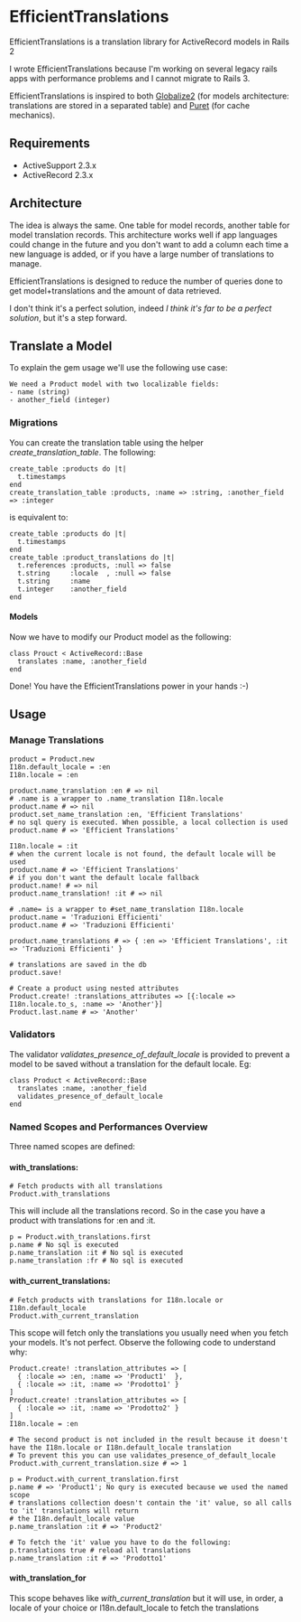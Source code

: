 # EfficientTranslations

EfficientTranslations is a translation library for ActiveRecord models in Rails 2

I wrote EfficientTranslations because I'm working on several legacy rails apps with performance problems and I cannot migrate to Rails 3.

EfficientTranslations is inspired to both [Globalize2](https://github.com/joshmh/globalize2) (for models architecture: translations are stored in a separated table) and [Puret](https://github.com/jo/puret) (for cache mechanics).


## Requirements

- ActiveSupport 2.3.x
- ActiveRecord  2.3.x


## Architecture

The idea is always the same. One table for model records, another table for model translation records.
This architecture works well if app languages could change in the future and you don't want to add a column each time a new language is added, or if you have a large number of translations to manage.

EfficientTranslations is designed to reduce the number of queries done to get model+translations and the amount of data retrieved.

I don't think it's a perfect solution, indeed *I think it's far to be a perfect solution*, but it's a step forward.


## Translate a Model

To explain the gem usage we'll use the following use case:

    We need a Product model with two localizable fields:
    - name (string)
    - another_field (integer)

### Migrations

You can create the translation table using the helper *create_translation_table*. The following:

    create_table :products do |t|
      t.timestamps
    end
    create_translation_table :products, :name => :string, :another_field => :integer

is equivalent to:

    create_table :products do |t|
      t.timestamps
    end
    create_table :product_translations do |t|
      t.references :products, :null => false
      t.string     :locale  , :null => false
      t.string     :name
      t.integer    :another_field
    end


#### Models

Now we have to modify our Product model as the following:

    class Prouct < ActiveRecord::Base
      translates :name, :another_field
    end

Done! You have the EfficientTranslations power in your hands :-)


## Usage

### Manage Translations

    product = Product.new
    I18n.default_locale = :en
    I18n.locale = :en

    product.name_translation :en # => nil
    # .name is a wrapper to .name_translation I18n.locale
    product.name # => nil
    product.set_name_translation :en, 'Efficient Translations'
    # no sql query is executed. When possible, a local collection is used
    product.name # => 'Efficient Translations'

    I18n.locale = :it
    # when the current locale is not found, the default locale will be used
    product.name # => 'Efficient Translations'
    # if you don't want the default locale fallback
    product.name! # => nil
    product.name_translation! :it # => nil

    # .name= is a wrapper to #set_name_translation I18n.locale
    product.name = 'Traduzioni Efficienti'
    product.name # => 'Traduzioni Efficienti'

    product.name_translations # => { :en => 'Efficient Translations', :it => 'Traduzioni Efficienti' }

    # translations are saved in the db
    product.save!

    # Create a product using nested attributes
    Product.create! :translations_attributes => [{:locale => I18n.locale.to_s, :name => 'Another'}]
    Product.last.name # => 'Another'

### Validators

The validator *validates_presence_of_default_locale* is provided to prevent a model to be saved without a translation for the default locale. Eg:

    class Product < ActiveRecord::Base
      translates :name, :another_field
      validates_presence_of_default_locale
    end

### Named Scopes and Performances Overview

Three named scopes are defined:

#### with_translations:

    # Fetch products with all translations
    Product.with_translations

This will include all the translations record. So in the case you have a product with translations for :en and :it.

    p = Product.with_translations.first
    p.name # No sql is executed
    p.name_translation :it # No sql is executed
    p.name_translation :fr # No sql is executed

#### with_current_translations:

    # Fetch products with translations for I18n.locale or I18n.default_locale
    Product.with_current_translation

This scope will fetch only the translations you usually need when you fetch your models.
It's not perfect. Observe the following code to understand why:

    Product.create! :translation_attributes => [
      { :locale => :en, :name => 'Product1'  },
      { :locale => :it, :name => 'Prodotto1' }
    ]
    Product.create! :translation_attributes => [
      { :locale => :it, :name => 'Prodotto2' }
    ]
    I18n.locale = :en

    # The second product is not included in the result because it doesn't have the I18n.locale or I18n.default_locale translation
    # To prevent this you can use validates_presence_of_default_locale
    Product.with_current_translation.size # => 1

    p = Product.with_current_translation.first
    p.name # => 'Product1'; No qury is executed because we used the named scope
    # translations collection doesn't contain the 'it' value, so all calls to 'it' translations will return
    # the I18n.default_locale value
    p.name_translation :it # => 'Product2'

    # To fetch the 'it' value you have to do the following:
    p.translations true # reload all translations
    p.name_translation :it # => 'Prodotto1'

#### with_translation_for

This scope behaves like *with_current_translation* but it will use, in order, a locale of your choice or I18n.default_locale to fetch the translations
